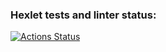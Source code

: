 ### Hexlet tests and linter status:
[![Actions Status](https://github.com/gleeebkaaa/frontend-project-46/actions/workflows/hexlet-check.yml/badge.svg)](https://github.com/gleeebkaaa/frontend-project-46/actions)